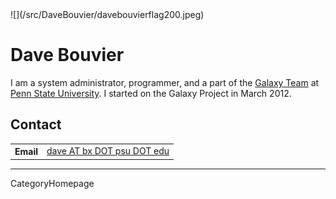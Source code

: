 <div class='right'>![](/src/DaveBouvier/davebouvierflag200.jpeg)</div>

# Dave Bouvier

I am a system administrator, programmer, and a part of the [Galaxy Team](/src/GalaxyTeam/index.md) at [Penn State University](http://www.psu.edu/).  I started on the Galaxy Project in March 2012.

## Contact

<table>
  <tr>
    <th> Email </th>
    <td> <a href="mailto:dave AT bx DOT psu DOT edu">dave AT bx DOT psu DOT edu</a> </td>
  </tr>
</table>


----
CategoryHomepage
